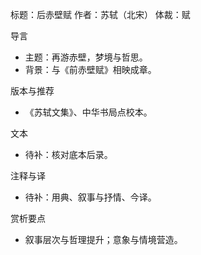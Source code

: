 标题：后赤壁赋
作者：苏轼（北宋）
体裁：赋

导言
- 主题：再游赤壁，梦境与哲思。
- 背景：与《前赤壁赋》相映成章。

版本与推荐
- 《苏轼文集》、中华书局点校本。

文本
- 待补：核对底本后录。

注释与译
- 待补：用典、叙事与抒情、今译。

赏析要点
- 叙事层次与哲理提升；意象与情境营造。